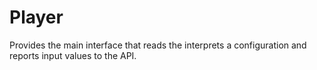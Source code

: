 # Player #

Provides the main interface that reads the interprets a configuration and reports input values to the API.
